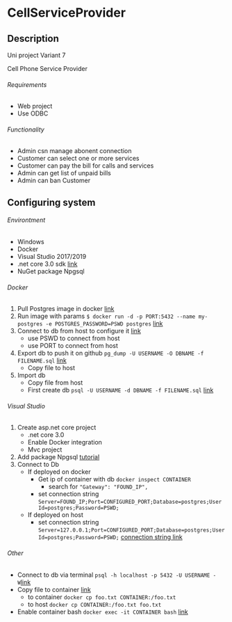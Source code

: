 # CellServiceProvider

## Description

Uni project
Variant 7

Cell Phone Service Provider 

###### Requirements
- Web project
- Use ODBC
###### Functionality
- Admin csn manage abonent connection
- Customer can select one or more services
- Customer can pay the bill for calls and services
- Admin can get list of unpaid bills
- Admin can ban Customer

## Configuring system

###### Environtment
- Windows
- Docker
- Visual Studio 2017/2019
- .net core 3.0 sdk [link](https://dotnet.microsoft.com/download/dotnet-core/3.0)
- NuGet package Npgsql

###### Docker
1. Pull Postgres image in docker [link](https://docs.docker.com/engine/reference/commandline/image_pull/)
2. Run image with params 
	`$ docker run -d -p PORT:5432 --name my-postgres -e POSTGRES_PASSWORD=PSWD postgres`
	[link](https://medium.com/@lvthillo/connect-from-local-machine-to-postgresql-docker-container-f785f00461a7)
3. Connect to db from host to configure it [link](https://medium.com/@lvthillo/connect-from-local-machine-to-postgresql-docker-container-f785f00461a7)
	- use PSWD to connect from host
	- use PORT to connect from host
4. Export db to push it on github 
	`pg_dump -U USERNAME -O DBNAME -f FILENAME.sql` [link](http://www.postgresqltutorial.com/postgresql-copy-database/)
	- Copy file to host
5. Import db
	- Copy file from host
	- First create db
	`psql -U USERNAME -d DBNAME -f FILENAME.sql` [link](http://www.postgresqltutorial.com/postgresql-copy-database/)

###### Visual Studio 
1. Create asp.net core project
	- .net core 3.0
	- Enable Docker integration
	- Mvc project
2. Add package Npgsql [tutorial](https://www.npgsql.org/doc/index.html)
3. Connect to Db 
	- If deployed on docker
		- Get ip of container with db
			`docker inspect CONTAINER`
			- search for `"Gateway": "FOUND_IP",`
		- set connection string
			`Server=FOUND_IP;Port=CONFIGURED_PORT;Database=postgres;User Id=postgres;Password=PSWD;`
	- If deployed on host
		- set connection string
			`Server=127.0.0.1;Port=CONFIGURED_PORT;Database=postgres;User Id=postgres;Password=PSWD;`
	[connection string link](https://www.connectionstrings.com/postgresql/)

###### Other
- Connect to db via terminal `psql -h localhost -p 5432 -U USERNAME -W`[link](https://medium.com/@lvthillo/connect-from-local-machine-to-postgresql-docker-container-f785f00461a7)
- Copy file to container [link](https://stackoverflow.com/questions/22907231/copying-files-from-host-to-docker-container)
	- to container `docker cp foo.txt CONTAINER:/foo.txt` 
	- to host `docker cp CONTAINER:/foo.txt foo.txt` 
- Enable container bash `docker exec -it CONTAINER bash` [link](https://medium.com/@lvthillo/connect-from-local-machine-to-postgresql-docker-container-f785f00461a7)
